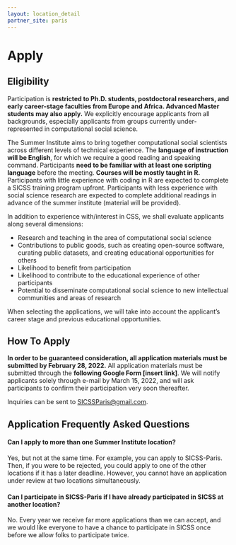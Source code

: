 ```yaml
---
layout: location_detail
partner_site: paris
---
```


# Apply

## Eligibility

Participation is **restricted to Ph.D. students, postdoctoral researchers, and early career-stage faculties from Europe and Africa. Advanced Master students may also apply.** We explicitly encourage applicants from all backgrounds, especially applicants from groups currently under-represented in computational social science.

The Summer Institute aims to bring together computational social scientists across different levels of technical experience. The **language of instruction will be English**, for which we require a good reading and speaking command. Participants **need to be familiar with at least one scripting language** before the meeting. **Courses will be mostly taught in R.** Participants with little experience with coding in R are expected to complete a SICSS training program upfront. Participants with less experience with social science research are expected to complete additional readings in advance of the summer institute (material will be provided). 

In addition to experience with/interest in CSS, we shall evaluate applicants along several dimensions:

* Research and teaching in the area of computational social science
* Contributions to public goods, such as creating open-source software, curating public datasets, and creating educational opportunities for others
* Likelihood to benefit from participation
* Likelihood to contribute to the educational experience of other participants
* Potential to disseminate computational social science to new intellectual communities and areas of research

When selecting the applications, we will take into account the applicant’s career stage and previous educational opportunities.


## How To Apply

**In order to be guaranteed consideration, all application materials must be submitted by February 28, 2022.** All application materials must be submitted through the **following Google Form \[insert link\]**. We will notify applicants solely through e-mail by March 15, 2022, and will ask participants to confirm their participation very soon thereafter.

Inquiries can be sent to SICSSParis@gmail.com.

## Application Frequently Asked Questions

#### Can I apply to more than one Summer Institute location?

Yes, but not at the same time. For example, you can apply to SICSS-Paris. Then, if you were to be rejected, you could apply to one of the other locations if it has a later deadline. However, you cannot have an application under review at two locations simultaneously.

#### Can I participate in SICSS-Paris if I have already participated in SICSS at another location?

No. Every year we receive far more applications than we can accept, and we would like everyone to have a chance to participate in SICSS once before we allow folks to participate twice.
